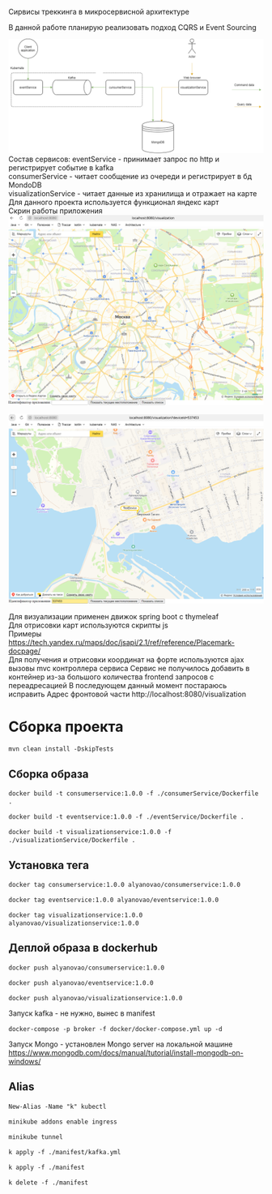 Сирвисы треккинга в микросервисной архитектуре

В данной работе планирую реализовать подход CQRS и Event Sourcing

![service.png](service.png)
Состав сервисов:
eventService - принимает запрос по http и регистрирует событие в kafka<br>
consumerService - читает сообщение из очереди и регистрирует в бд MondoDB<br>
visualizationService - читает данные из хранилища и отражает на карте<br>
Для данного проекта используется функционал яндекс карт<br>
Скрин работы приложения
![img.png](img.png)

![img_1.png](img_1.png)

Для визуализации применен движок spring boot с thymeleaf<br>
Для отрисовки карт используются скрипты js<br>
Примеры https://tech.yandex.ru/maps/doc/jsapi/2.1/ref/reference/Placemark-docpage/<br>
Для получения и отрисовки координат на форте используются ajax вызовы mvc контроллера сервиса
Сервис не получилось добавить в контейнер из-за большого количества frontend запросов с переадресацией
В последующем данный момент постараюсь исправить
Адрес фронтовой части http://localhost:8080/visualization

# Сборка проекта
```shell
mvn clean install -DskipTests
```

## Сборка образа
```shell
docker build -t consumerservice:1.0.0 -f ./consumerService/Dockerfile .
```

```shell
docker build -t eventservice:1.0.0 -f ./eventService/Dockerfile .
```

```shell
docker build -t visualizationservice:1.0.0 -f ./visualizationService/Dockerfile .
```

## Установка тега
```shell
docker tag consumerservice:1.0.0 alyanovao/consumerservice:1.0.0
```

```shell
docker tag eventservice:1.0.0 alyanovao/eventservice:1.0.0
```

```shell
docker tag visualizationservice:1.0.0 alyanovao/visualizationservice:1.0.0
```

## Деплой образа в dockerhub
```shell
docker push alyanovao/consumerservice:1.0.0
```

```shell
docker push alyanovao/eventservice:1.0.0
```

```shell
docker push alyanovao/visualizationservice:1.0.0
```

Запуск kafka - не нужно, вынес в manifest
```shell
docker-compose -p broker -f docker/docker-compose.yml up -d
```

Запуск Mongo - установлен Mongo server на локальной машине
https://www.mongodb.com/docs/manual/tutorial/install-mongodb-on-windows/

## Alias
```shell
New-Alias -Name "k" kubectl
```
 
```shell
minikube addons enable ingress
```

```shell
minikube tunnel
```

```shell
k apply -f ./manifest/kafka.yml
```

```shell
k apply -f ./manifest
```

```shell
k delete -f ./manifest
```
